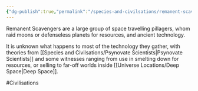 ```yaml
---
{"dg-publish":true,"permalink":"/species-and-civilsations/remanent-scavengers/"}
---
```


Remanent Scavengers are a large group of space travelling pillagers, whom raid moons or defenseless planets for resources, and ancient technology. 

It is unknown what happens to most of the technology they gather, with theories from [[Species and Civilsations/Psynovate Scientists\|Psynovate Scientists]] and some witnesses ranging from use in smelting down for resources, or selling to far-off worlds inside [[Universe Locations/Deep Space\|Deep Space]].



#Civilisations 